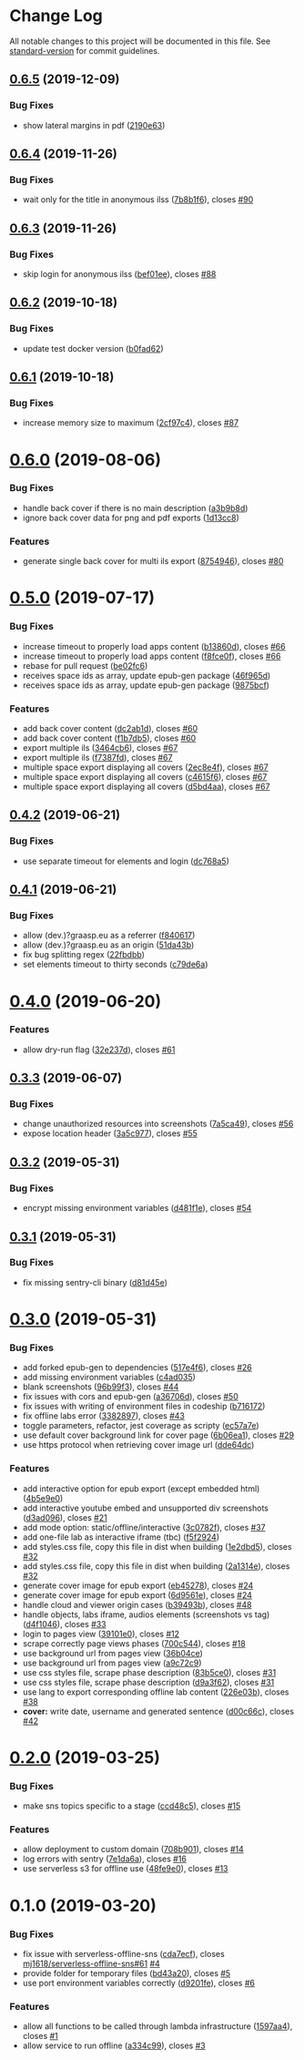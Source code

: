 # Change Log

All notable changes to this project will be documented in this file. See [standard-version](https://github.com/conventional-changelog/standard-version) for commit guidelines.

## [0.6.5](https://github.com/graasp/graasp-service-exporter/compare/v0.6.4...v0.6.5) (2019-12-09)

### Bug Fixes

- show lateral margins in pdf ([2190e63](https://github.com/graasp/graasp-service-exporter/commit/2190e639686a30de7b9e41ee8520b41685ec8465))

## [0.6.4](https://github.com/graasp/graasp-service-exporter/compare/v0.6.3...v0.6.4) (2019-11-26)

### Bug Fixes

- wait only for the title in anonymous ilss ([7b8b1f6](https://github.com/graasp/graasp-service-exporter/commit/7b8b1f633591caa095ce26b1ba8745e0d117db4a)), closes [#90](https://github.com/graasp/graasp-service-exporter/issues/90)

## [0.6.3](https://github.com/graasp/graasp-service-exporter/compare/v0.6.2...v0.6.3) (2019-11-26)

### Bug Fixes

- skip login for anonymous ilss ([bef01ee](https://github.com/graasp/graasp-service-exporter/commit/bef01ee375ff84bb31eb13098ecef84d5d5fb9f0)), closes [#88](https://github.com/graasp/graasp-service-exporter/issues/88)

## [0.6.2](https://github.com/graasp/graasp-service-exporter/compare/v0.6.1...v0.6.2) (2019-10-18)

### Bug Fixes

- update test docker version ([b0fad62](https://github.com/graasp/graasp-service-exporter/commit/b0fad62f9586aa66e083a0e818a0130a747ceb18))

## [0.6.1](https://github.com/graasp/graasp-service-exporter/compare/v0.6.0...v0.6.1) (2019-10-18)

### Bug Fixes

- increase memory size to maximum ([2cf97c4](https://github.com/graasp/graasp-service-exporter/commit/2cf97c4e38f37af8578fc55a31853e0096db7c61)), closes [#87](https://github.com/graasp/graasp-service-exporter/issues/87)

# [0.6.0](https://github.com/graasp/graasp-service-exporter/compare/v0.5.0...v0.6.0) (2019-08-06)

### Bug Fixes

- handle back cover if there is no main description ([a3b9b8d](https://github.com/graasp/graasp-service-exporter/commit/a3b9b8d))
- ignore back cover data for png and pdf exports ([1d13cc8](https://github.com/graasp/graasp-service-exporter/commit/1d13cc8))

### Features

- generate single back cover for multi ils export ([8754946](https://github.com/graasp/graasp-service-exporter/commit/8754946)), closes [#80](https://github.com/graasp/graasp-service-exporter/issues/80)

# [0.5.0](https://github.com/graasp/graasp-service-exporter/compare/v0.4.2...v0.5.0) (2019-07-17)

### Bug Fixes

- increase timeout to properly load apps content ([b13860d](https://github.com/graasp/graasp-service-exporter/commit/b13860d)), closes [#66](https://github.com/graasp/graasp-service-exporter/issues/66)
- increase timeout to properly load apps content ([f8fce0f](https://github.com/graasp/graasp-service-exporter/commit/f8fce0f)), closes [#66](https://github.com/graasp/graasp-service-exporter/issues/66)
- rebase for pull request ([be02fc6](https://github.com/graasp/graasp-service-exporter/commit/be02fc6))
- receives space ids as array, update epub-gen package ([46f965d](https://github.com/graasp/graasp-service-exporter/commit/46f965d))
- receives space ids as array, update epub-gen package ([9875bcf](https://github.com/graasp/graasp-service-exporter/commit/9875bcf))

### Features

- add back cover content ([dc2ab1d](https://github.com/graasp/graasp-service-exporter/commit/dc2ab1d)), closes [#60](https://github.com/graasp/graasp-service-exporter/issues/60)
- add back cover content ([f1b7db5](https://github.com/graasp/graasp-service-exporter/commit/f1b7db5)), closes [#60](https://github.com/graasp/graasp-service-exporter/issues/60)
- export multiple ils ([3464cb6](https://github.com/graasp/graasp-service-exporter/commit/3464cb6)), closes [#67](https://github.com/graasp/graasp-service-exporter/issues/67)
- export multiple ils ([f7387fd](https://github.com/graasp/graasp-service-exporter/commit/f7387fd)), closes [#67](https://github.com/graasp/graasp-service-exporter/issues/67)
- multiple space export displaying all covers ([2ec8e4f](https://github.com/graasp/graasp-service-exporter/commit/2ec8e4f)), closes [#67](https://github.com/graasp/graasp-service-exporter/issues/67)
- multiple space export displaying all covers ([c4615f6](https://github.com/graasp/graasp-service-exporter/commit/c4615f6)), closes [#67](https://github.com/graasp/graasp-service-exporter/issues/67)
- multiple space export displaying all covers ([d5bd4aa](https://github.com/graasp/graasp-service-exporter/commit/d5bd4aa)), closes [#67](https://github.com/graasp/graasp-service-exporter/issues/67)

## [0.4.2](https://github.com/graasp/graasp-service-exporter/compare/v0.4.1...v0.4.2) (2019-06-21)

### Bug Fixes

- use separate timeout for elements and login ([dc768a5](https://github.com/graasp/graasp-service-exporter/commit/dc768a5))

## [0.4.1](https://github.com/graasp/graasp-service-exporter/compare/v0.4.0...v0.4.1) (2019-06-21)

### Bug Fixes

- allow (dev\.)?graasp\.eu as a referrer ([f840617](https://github.com/graasp/graasp-service-exporter/commit/f840617))
- allow (dev\.)?graasp\.eu as an origin ([51da43b](https://github.com/graasp/graasp-service-exporter/commit/51da43b))
- fix bug splitting regex ([22fbdbb](https://github.com/graasp/graasp-service-exporter/commit/22fbdbb))
- set elements timeout to thirty seconds ([c79de6a](https://github.com/graasp/graasp-service-exporter/commit/c79de6a))

# [0.4.0](https://github.com/graasp/graasp-service-exporter/compare/v0.3.3...v0.4.0) (2019-06-20)

### Features

- allow dry-run flag ([32e237d](https://github.com/graasp/graasp-service-exporter/commit/32e237d)), closes [#61](https://github.com/graasp/graasp-service-exporter/issues/61)

## [0.3.3](https://github.com/graasp/graasp-service-exporter/compare/v0.3.2...v0.3.3) (2019-06-07)

### Bug Fixes

- change unauthorized resources into screenshots ([7a5ca49](https://github.com/graasp/graasp-service-exporter/commit/7a5ca49)), closes [#56](https://github.com/graasp/graasp-service-exporter/issues/56)
- expose location header ([3a5c977](https://github.com/graasp/graasp-service-exporter/commit/3a5c977)), closes [#55](https://github.com/graasp/graasp-service-exporter/issues/55)

## [0.3.2](https://github.com/graasp/graasp-service-exporter/compare/v0.3.1...v0.3.2) (2019-05-31)

### Bug Fixes

- encrypt missing environment variables ([d481f1e](https://github.com/graasp/graasp-service-exporter/commit/d481f1e)), closes [#54](https://github.com/graasp/graasp-service-exporter/issues/54)

## [0.3.1](https://github.com/graasp/graasp-service-exporter/compare/v0.3.0...v0.3.1) (2019-05-31)

### Bug Fixes

- fix missing sentry-cli binary ([d81d45e](https://github.com/graasp/graasp-service-exporter/commit/d81d45e))

# [0.3.0](https://github.com/graasp/graasp-service-exporter/compare/v0.2.0...v0.3.0) (2019-05-31)

### Bug Fixes

- add forked epub-gen to dependencies ([517e4f6](https://github.com/graasp/graasp-service-exporter/commit/517e4f6)), closes [#26](https://github.com/graasp/graasp-service-exporter/issues/26)
- add missing environment variables ([c4ad035](https://github.com/graasp/graasp-service-exporter/commit/c4ad035))
- blank screenshots ([96b99f3](https://github.com/graasp/graasp-service-exporter/commit/96b99f3)), closes [#44](https://github.com/graasp/graasp-service-exporter/issues/44)
- fix issues with cors and epub-gen ([a36706d](https://github.com/graasp/graasp-service-exporter/commit/a36706d)), closes [#50](https://github.com/graasp/graasp-service-exporter/issues/50)
- fix issues with writing of environment files in codeship ([b716172](https://github.com/graasp/graasp-service-exporter/commit/b716172))
- fix offline labs error ([3382897](https://github.com/graasp/graasp-service-exporter/commit/3382897)), closes [#43](https://github.com/graasp/graasp-service-exporter/issues/43)
- toggle parameters, refactor, jest coverage as scripty ([ec57a7e](https://github.com/graasp/graasp-service-exporter/commit/ec57a7e))
- use default cover background link for cover page ([6b06ea1](https://github.com/graasp/graasp-service-exporter/commit/6b06ea1)), closes [#29](https://github.com/graasp/graasp-service-exporter/issues/29)
- use https protocol when retrieving cover image url ([dde64dc](https://github.com/graasp/graasp-service-exporter/commit/dde64dc))

### Features

- add interactive option for epub export (except embedded html) ([4b5e9e0](https://github.com/graasp/graasp-service-exporter/commit/4b5e9e0))
- add interactive youtube embed and unsupported div screenshots ([d3ad096](https://github.com/graasp/graasp-service-exporter/commit/d3ad096)), closes [#21](https://github.com/graasp/graasp-service-exporter/issues/21)
- add mode option: static/offline/interactive ([3c0782f](https://github.com/graasp/graasp-service-exporter/commit/3c0782f)), closes [#37](https://github.com/graasp/graasp-service-exporter/issues/37)
- add one-file lab as interactive iframe (tbc) ([f5f2924](https://github.com/graasp/graasp-service-exporter/commit/f5f2924))
- add styles.css file, copy this file in dist when building ([1e2dbd5](https://github.com/graasp/graasp-service-exporter/commit/1e2dbd5)), closes [#32](https://github.com/graasp/graasp-service-exporter/issues/32)
- add styles.css file, copy this file in dist when building ([2a1314e](https://github.com/graasp/graasp-service-exporter/commit/2a1314e)), closes [#32](https://github.com/graasp/graasp-service-exporter/issues/32)
- generate cover image for epub export ([eb45278](https://github.com/graasp/graasp-service-exporter/commit/eb45278)), closes [#24](https://github.com/graasp/graasp-service-exporter/issues/24)
- generate cover image for epub export ([6d9561e](https://github.com/graasp/graasp-service-exporter/commit/6d9561e)), closes [#24](https://github.com/graasp/graasp-service-exporter/issues/24)
- handle cloud and viewer origin cases ([b39493b](https://github.com/graasp/graasp-service-exporter/commit/b39493b)), closes [#48](https://github.com/graasp/graasp-service-exporter/issues/48)
- handle objects, labs iframe, audios elements (screenshots vs tag) ([d4f1046](https://github.com/graasp/graasp-service-exporter/commit/d4f1046)), closes [#33](https://github.com/graasp/graasp-service-exporter/issues/33)
- login to pages view ([39101e0](https://github.com/graasp/graasp-service-exporter/commit/39101e0)), closes [#12](https://github.com/graasp/graasp-service-exporter/issues/12)
- scrape correctly page views phases ([700c544](https://github.com/graasp/graasp-service-exporter/commit/700c544)), closes [#18](https://github.com/graasp/graasp-service-exporter/issues/18)
- use background url from pages view ([36b04ce](https://github.com/graasp/graasp-service-exporter/commit/36b04ce))
- use background url from pages view ([a9c72c9](https://github.com/graasp/graasp-service-exporter/commit/a9c72c9))
- use css styles file, scrape phase description ([83b5ce0](https://github.com/graasp/graasp-service-exporter/commit/83b5ce0)), closes [#31](https://github.com/graasp/graasp-service-exporter/issues/31)
- use css styles file, scrape phase description ([d9a3f62](https://github.com/graasp/graasp-service-exporter/commit/d9a3f62)), closes [#31](https://github.com/graasp/graasp-service-exporter/issues/31)
- use lang to export corresponding offline lab content ([226e03b](https://github.com/graasp/graasp-service-exporter/commit/226e03b)), closes [#38](https://github.com/graasp/graasp-service-exporter/issues/38)
- **cover:** write date, username and generated sentence ([d00c66c](https://github.com/graasp/graasp-service-exporter/commit/d00c66c)), closes [#42](https://github.com/graasp/graasp-service-exporter/issues/42)

# [0.2.0](https://github.com/graasp/graasp-service-exporter/compare/v0.1.0...v0.2.0) (2019-03-25)

### Bug Fixes

- make sns topics specific to a stage ([ccd48c5](https://github.com/graasp/graasp-service-exporter/commit/ccd48c5)), closes [#15](https://github.com/graasp/graasp-service-exporter/issues/15)

### Features

- allow deployment to custom domain ([708b901](https://github.com/graasp/graasp-service-exporter/commit/708b901)), closes [#14](https://github.com/graasp/graasp-service-exporter/issues/14)
- log errors with sentry ([7e1da6a](https://github.com/graasp/graasp-service-exporter/commit/7e1da6a)), closes [#16](https://github.com/graasp/graasp-service-exporter/issues/16)
- use serverless s3 for offline use ([48fe9e0](https://github.com/graasp/graasp-service-exporter/commit/48fe9e0)), closes [#13](https://github.com/graasp/graasp-service-exporter/issues/13)

# 0.1.0 (2019-03-20)

### Bug Fixes

- fix issue with serverless-offline-sns ([cda7ecf](https://github.com/graasp/graasp-service-exporter/commit/cda7ecf)), closes [mj1618/serverless-offline-sns#61](https://github.com/mj1618/serverless-offline-sns/issues/61) [#4](https://github.com/graasp/graasp-service-exporter/issues/4)
- provide folder for temporary files ([bd43a20](https://github.com/graasp/graasp-service-exporter/commit/bd43a20)), closes [#5](https://github.com/graasp/graasp-service-exporter/issues/5)
- use port environment variables correctly ([d9201fe](https://github.com/graasp/graasp-service-exporter/commit/d9201fe)), closes [#6](https://github.com/graasp/graasp-service-exporter/issues/6)

### Features

- allow all functions to be called through lambda infrastructure ([1597aa4](https://github.com/graasp/graasp-service-exporter/commit/1597aa4)), closes [#1](https://github.com/graasp/graasp-service-exporter/issues/1)
- allow service to run offline ([a334c99](https://github.com/graasp/graasp-service-exporter/commit/a334c99)), closes [#3](https://github.com/graasp/graasp-service-exporter/issues/3)
